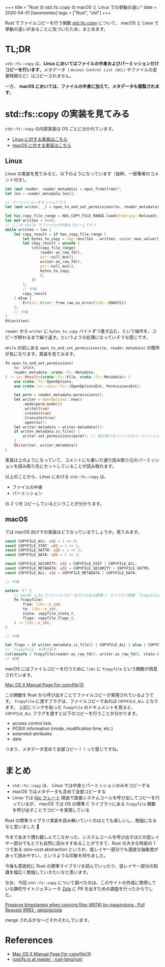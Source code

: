 +++
title = "Rust の std::fs::copy の macOS と Linux での挙動の違い"
date = 2020-04-01
[taxonomies]
tags = ["Rust", "std"]
+++

Rust でファイルコピーを行う関数 [std::fs::copy](https://doc.rust-lang.org/std/fs/fn.copy.html) について、 macOS と Linux で挙動の違いがあることに気づいたため、まとめます。

<!-- more -->

# TL;DR

`std::fs::copy` は、**Linux においてはファイルの中身およびパーミッションだけコピーを行います**。メタデータ（ `Access Control List (ACL)` やファイルの変更時間など）はコピーされません。

一方、 **macOS においては、ファイルの中身に加えて、メタデータも複製されます**。

# std::fs::copy の実装を見てみる

`std::fs::copy` の内部実装は OS ごとに分かれています。

- [Linux に対する実装はこちら](https://github.com/rust-lang/rust/blob/master/src/libstd/sys/unix/fs.rs#L1135-L1212)
- [macOS に対する実装はこちら](https://github.com/rust-lang/rust/blob/master/src/libstd/sys/unix/fs.rs#L1214-L1323)

## Linux

Linux の実装を見てみると、以下のようになっています（抜粋、一部筆者のコメント付き）。

```rust
let (mut reader, reader_metadata) = open_from(from)?;
let len = reader_metadata.len();

// パーミッションをセットしてそう
let (mut writer, _) = open_to_and_set_permissions(to, reader_metadata)?;

let has_copy_file_range = HAS_COPY_FILE_RANGE.load(Ordering::Relaxed);
let mut written = 0u64;
// ここの while でファイルの中身をコピーしてそう
while written < len {
    let copy_result = if has_copy_file_range {
        let bytes_to_copy = cmp::min(len - written, usize::max_value() as u64) as usize;
        let copy_result = unsafe {
            cvt(copy_file_range(
                reader.as_raw_fd(),
                ptr::null_mut(),
                writer.as_raw_fd(),
                ptr::null_mut(),
                bytes_to_copy,
                0,
            ))
        };
        // 中略
        copy_result
    } else {
        Err(io::Error::from_raw_os_error(libc::ENOSYS))
    };
    // 中略
}
Ok(written)
```

`reader` から `writer` に `bytes_to_copy` バイトずつ書き込む、という操作を、コピーが終わるまで繰り返す。というような処理になっていそうな感じです。

`while` の前にある `open_to_and_set_permissions(to, reader_metadata)` の箇所が気になります。実装を見てみます。

```rust
fn open_to_and_set_permissions(
    to: &Path,
    reader_metadata: crate::fs::Metadata,
) -> io::Result<(crate::fs::File, crate::fs::Metadata)> {
    use crate::fs::OpenOptions;
    use crate::os::unix::fs::{OpenOptionsExt, PermissionsExt};

    let perm = reader_metadata.permissions();
    let writer = OpenOptions::new()
        .mode(perm.mode())
        .write(true)
        .create(true)
        .truncate(true)
        .open(to)?;
    let writer_metadata = writer.metadata()?;
    if writer_metadata.is_file() {
        writer.set_permissions(perm)?; // 読み取り元ファイルのパーミッションを読み取り先にセットしてる！
    }
    Ok((writer, writer_metadata))
}
```

実装は上のようになっていて、コメントにも書いた通り読み取り元のパーミッションを読み取り先にセットしていることが読み取れます。

以上のことから、Linux における `std::fs::copy` は、

- ファイルの中身
- パーミッション

の 2 つをコピーしているということが分かります。

## macOS

では macOS 向けでの実装はどうなっているでしょうか。見てみます。

```rust
const COPYFILE_ACL: u32 = 1 << 0;
const COPYFILE_STAT: u32 = 1 << 1;
const COPYFILE_XATTR: u32 = 1 << 2;
const COPYFILE_DATA: u32 = 1 << 3;

const COPYFILE_SECURITY: u32 = COPYFILE_STAT | COPYFILE_ACL;
const COPYFILE_METADATA: u32 = COPYFILE_SECURITY | COPYFILE_XATTR;
const COPYFILE_ALL: u32 = COPYFILE_METADATA | COPYFILE_DATA;

// 中略

extern "C" {
    // macOS においてファイルコピーを行うための標準 C ライブラリ関数 `fcopyfile` を呼び出すためのインタフェース
    fn fcopyfile(
        from: libc::c_int,
        to: libc::c_int,
        state: copyfile_state_t,
        flags: copyfile_flags_t,
    ) -> libc::c_int;
}

// 中略

let flags = if writer_metadata.is_file() { COPYFILE_ALL } else { COPYFILE_DATA };
// `fcopyfile` を呼び出す
cvt(unsafe { fcopyfile(reader.as_raw_fd(), writer.as_raw_fd(), state.0, flags) })?;
// 後略
```

macOS にはファイルコピーを行うために `libc` に `fcopyfile` という関数が用意されています。

[Mac OS X Manual Page For copyfile(3)](https://developer.apple.com/library/archive/documentation/System/Conceptual/ManPages_iPhoneOS/man3/copyfile.3.html)

この関数を Rust から呼び出すことでファイルコピーが実現されているようです。
`fcopyfile` に渡すフラグは、ファイルコピーであれば `COPYFILE_ALL` となります。
上記にリンクを貼った `fcopyfile` のドキュメントを見ると、 `COPYFILE_ALL` フラグを渡すと以下のコピーを行うことが分かります。

- access control lists
- POSIX information (mode, modification time, etc.)
- extended attributes
- data

つまり、メタデータ含めて全部コピー！！って感じですね。

# まとめ

- `std::fs::copy` は、 Linux では中身とパーミッションのみをコピーする
- macOS ではメタデータも含めて全部コピーする
- Linux では [libc クレート](https://crates.io/crates/libc) 経由で直接システムコールを呼び出してコピーを行っているが、 macOS では OS の標準 C ライブラリにある `fcopyfile` 関数を呼び出すことでコピーを実現している

Rust の標準ライブラリ実装を読み解いていくのはとても楽しいし、勉強になるなと思いました 💪

今まであまり慣れ親しんでこなかった、システムコールを呼び出すほどの低レイヤー部分でもとても自然に読みすすめることができて、Rust の大きな特長の 1 つである zero-cost abstraction というか、低レイヤー部分でも適度な抽象度があって読みやすい、というような印象を持ちました。

今後も意欲的に Rust の標準ライブラリを読んでいったり、低レイヤー部分の知識を幅広く勉強していきたいなと思います。

なお、今回 `std::fs::copy` について調べたのは、このサイトの作成に使用している静的サイトジェネレータ [Zola](https://www.getzola.org/) に PR を出すための調査を行ったからでした。

[Preserve timestamps when copying files (#974) by magurotuna · Pull Request #983 · getzola/zola](https://github.com/getzola/zola/pull/983)

merge されるかな〜とそわそわしています。

# References

- [Mac OS X Manual Page For copyfile(3)](https://developer.apple.com/library/archive/documentation/System/Conceptual/ManPages_iPhoneOS/man3/copyfile.3.html)
- [rust/fs.rs at master · rust-lang/rust](https://github.com/rust-lang/rust/blob/master/src/libstd/sys/unix/fs.rs)
